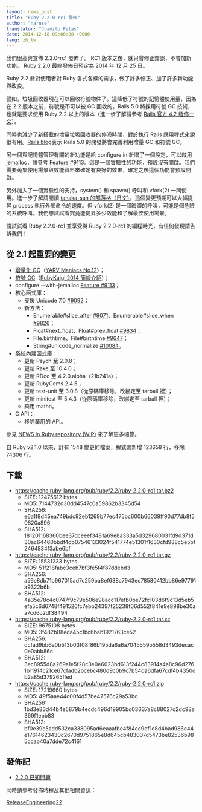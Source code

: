 ```yaml
---
layout: news_post
title: "Ruby 2.2.0-rc1 發佈"
author: "naruse"
translator: "Juanito Fatas"
date: 2014-12-18 09:00:00 +0000
lang: zh_tw
---
```


我們很高興宣佈 2.2.0-rc1 發佈了。
RC1 版本之後，就只會修正錯誤，不會加新功能。
Ruby 2.2.0 最終發佈日預定為 2014 年 12 月 25 日。

Ruby 2.2 針對使用者對 Ruby 各式各樣的需求，做了許多修正、加了許多新功能與改良。

譬如，垃圾回收器現在可以回收符號物件了。這降低了符號的記憶體使用量，因為在 2.2 版本之前，符號是不可以被 GC 回收的。Rails 5.0 將採用符號 GC 技術，也就是要求使用 Ruby 2.2 以上的版本（進一步了解請參考 [Rails 官方 4.2 發佈一文](http://weblog.rubyonrails.org/2014/12/19/Rails-4-2-final/)）。

同時也減少了新搭載的增量垃圾回收器的停滯時間，對於執行 Rails 應用程式來說很有用。[Rails blog](http://weblog.rubyonrails.org/)表示 Rails 5.0 的開發將會完善利用增量 GC 和符號 GC。

另一個與記憶體管理有關的新功能是給 configure.in 新增了一個設定，可以啟用 jemalloc，請參考 [Feature #9113](https://bugs.ruby-lang.org/issues/9113)。這是一個實驗性的功能，預設沒有開啟。我們需要蒐集使用場景與效能資料來確定有良好的效果，確定之後這個功能會預設開啟。


另外加入了一個實驗性的支持，system() 和 spawn() 呼叫和 vfork(2) 一同使用。進一步了解請閱讀 [tanaka-san 的部落格（日文）](http://www.a-k-r.org/d/2014-09.html#a2014_09_06)。這個變更預期可以大幅提昇 process 執行外部命令的速度。但 vfork(2) 是一個晦澀的呼叫，可能是個危險的系統呼叫。我們想試試看究竟能提昇多少效能和了解最佳使用場景。

請試試看 Ruby 2.2.0-rc1 並享受與 Ruby 2.2.0-rc1 的編程時光，有任何發現請告訴我們！

## 從 2.1 起重要的變更

* [增量化 GC](https://bugs.ruby-lang.org/issues/10137)（[YARV Maniacs No.12](http://magazine.rubyist.net/?0048-YARVManiacs)）；
* [符號 GC](https://bugs.ruby-lang.org/issues/9634)（[RubyKaigi 2014 簡報介紹](http://www.slideshare.net/authorNari/symbol-gc)）；
* configure --with-jemalloc [Feature #9113](https://bugs.ruby-lang.org/issues/9113)；
* 核心函式庫：
  * 支援 Unicode 7.0 [#9092](https://bugs.ruby-lang.org/issues/9092)；
  * 新方法：
    * Enumerable#slice_after [#9071](https://bugs.ruby-lang.org/issues/9071)、Enumerable#slice_when [#9826](https://bugs.ruby-lang.org/issues/9826)；
    * Float#next_float、Float#prev_float [#9834](https://bugs.ruby-lang.org/issues/9834)；
    * File.birthtime、File#birthtime [#9647](https://bugs.ruby-lang.org/issues/9647)；
    * String#unicode_normalize [#10084](https://bugs.ruby-lang.org/issues/10084)。
* 系統內建函式庫：
  * 更新 Psych 至 2.0.8；
  * 更新 Rake 至 10.4.0；
  * 更新 RDoc 至 4.2.0.alpha（21b241a）；
  * 更新 RubyGems 2.4.5；
  * 更新 test-unit 至 3.0.8（從原碼庫移除，改綁定至 tarball 裡）；
  * 更新 minitest 至 5.4.3（從原碼庫移除，改綁定至 tarball 裡）；
  * 棄用 mathn。
* C API：
  * 移除棄用的 API。

參見 [NEWS in Ruby repository (WIP)](https://github.com/ruby/ruby/blob/v2_2_0_rc1/NEWS) 來了解更多細節。

自 Ruby v2.1.0 以來，計有 1548 變更的檔案，程式碼新增 123658 行，移除 74306 行。

## 下載

* <https://cache.ruby-lang.org/pub/ruby/2.2/ruby-2.2.0-rc1.tar.bz2>
  * SIZE:   12475612 bytes
  * MD5:    7144732d30dd4547c0a59862b3345d54
  * SHA256: e6a1f8d45ea749bdc92eb1269b77ec475bc600b66039ff90d77db8f50820a896
  * SHA512: 181201168360bee37dceeef3481a69e8a333a5d329680031fd9d371d30ac64460bbdf4db07546133024f541774e51301f1630cfd988c5e5bf2464834f3abe6bf
* <https://cache.ruby-lang.org/pub/ruby/2.2/ruby-2.2.0-rc1.tar.gz>
  * SIZE:   15531233 bytes
  * MD5:    51f218fabc3ceb7bf3fe5f4f87ddebd3
  * SHA256: a59c8db71b967015ad7c259ba8ef638c7943ec78580412bb86e97791a9322b6b
  * SHA512: 4a35e78c4c0747f9c79e506e98acc117efb0be72fc103d6f9c13d5eb5efa5c6d6748f491526fc7ebb24397f25238f06d552f841e9e898be30aa7cd6c2df38494
* <https://cache.ruby-lang.org/pub/ruby/2.2/ruby-2.2.0-rc1.tar.xz>
  * SIZE:   9675108 bytes
  * MD5:    3f482b88eda45c1bc6bab1921763ce52
  * SHA256: dcfad9bb6e0b513b03f08f86b195da6a6a7045559b558d3493decac0e0abb86c
  * SHA512: 3ec8955d8a269a1e5f28c3e0e6023bd613f244c83914a4a8c96d2761b11914c21ce67cfadb2bcebc480d9c0b9c7b54da6dfa67cdf4b4350db2a85d379265ffed
* <https://cache.ruby-lang.org/pub/ruby/2.2/ruby-2.2.0-rc1.zip>
  * SIZE:   17219660 bytes
  * MD5:    49f5aae44c00f4d57be47576c29a53bd
  * SHA256: 1bd3e83d44b4e5879b4ecdc496d19905bc03637a8c88027c2dc98a369f1ebb83
  * SHA512: bf0e39e5add532ca338095ad6eaaafbe4f84cc9df1e8d4bad986c44e17614623430c2670d9751865e8d645cb483007d5473be82536b985ccab40a7dde72c4161

## 發佈記

* [2.2.0 已知問題](http://bugs.ruby-lang.org/projects/ruby-trunk/issues?query_id=115)

同時請參考發佈時程及其他相關資訊：

[ReleaseEngineering22](http://bugs.ruby-lang.org/projects/ruby-trunk/wiki/ReleaseEngineering22)
